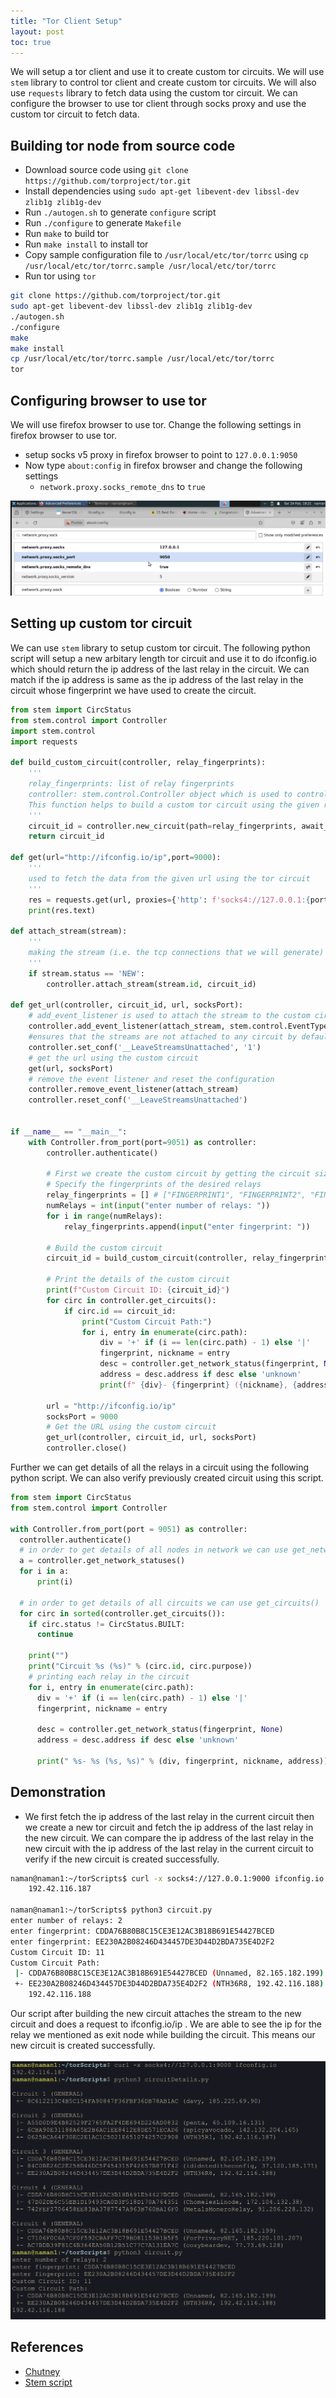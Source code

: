 ```yaml
---
title: "Tor Client Setup"
layout: post
toc: true
---
```


We will setup a tor client and use it to create custom tor circuits. We will use `stem` library to control tor client and create custom tor circuits. We will also use `requests` library to fetch data using the custom tor circuit. We can configure the browser to use tor client through socks proxy and use the custom tor circuit to fetch data.


## Building tor node from source code

- Download source code using `git clone https://github.com/torproject/tor.git`
- Install dependencies using `sudo apt-get libevent-dev libssl-dev zlib1g zlib1g-dev`
- Run `./autogen.sh` to generate `configure` script
- Run `./configure` to generate `Makefile`
- Run `make` to build tor
- Run `make install` to install tor
- Copy sample configuration file to `/usr/local/etc/tor/torrc` using `cp /usr/local/etc/tor/torrc.sample /usr/local/etc/tor/torrc`
- Run tor using `tor`

```bash
git clone https://github.com/torproject/tor.git
sudo apt-get libevent-dev libssl-dev zlib1g zlib1g-dev
./autogen.sh
./configure
make
make install
cp /usr/local/etc/tor/torrc.sample /usr/local/etc/tor/torrc
tor
```

## Configuring browser to use tor
We will use firefox browser to use tor. Change the following settings in firefox browser to use tor.

- setup socks v5 proxy in firefox browser to point to `127.0.0.1:9050`
- Now type `about:config` in firefox browser and change the following settings
	- `network.proxy.socks_remote_dns` to `true`

<!-- image -->
![Tor Browser](./images/image1.png)

## Setting up custom tor circuit

We can use `stem` library to setup custom tor circuit. The following python script will setup a new arbitary length tor circuit and use it to do ifconfig.io which should return the ip address of the last relay in the circuit. We can match if the ip address is same as the ip address of the last relay in the circuit whose fingerprint we have used to create the circuit.

```python
from stem import CircStatus
from stem.control import Controller
import stem.control
import requests

def build_custom_circuit(controller, relay_fingerprints):
	'''
	relay_fingerprints: list of relay fingerprints
	controller: stem.control.Controller object which is used to control tor
	This function helps to build a custom tor circuit using the given relay_fingerprints and then subsequently returns the circuit_id of the newly created circuit to identify the circuit.
	'''
    circuit_id = controller.new_circuit(path=relay_fingerprints, await_build=True)
    return circuit_id

def get(url="http://ifconfig.io/ip",port=9000):
	'''
	used to fetch the data from the given url using the tor circuit
	'''
	res = requests.get(url, proxies={'http': f'socks4://127.0.0.1:{port}'})
	print(res.text)

def attach_stream(stream):
	'''
	making the stream (i.e. the tcp connections that we will generate) to attach to the custom circuit
	'''
	if stream.status == 'NEW':
		controller.attach_stream(stream.id, circuit_id)
	
def get_url(controller, circuit_id, url, socksPort):
	# add_event_listener is used to attach the stream to the custom circuit, thereby whenever any action happens such as new tcp connection, it will be attached to the custom circuit by calling the attach_stream function
	controller.add_event_listener(attach_stream, stem.control.EventType.STREAM)
	#ensures that the streams are not attached to any circuit by default and we can attach them to the custom circuit
	controller.set_conf('__LeaveStreamsUnattached', '1') 
	# get the url using the custom circuit
	get(url, socksPort)
	# remove the event listener and reset the configuration
	controller.remove_event_listener(attach_stream)
	controller.reset_conf('__LeaveStreamsUnattached')
	

if __name__ == "__main__":
	with Controller.from_port(port=9051) as controller:
		controller.authenticate()

		# First we create the custom circuit by getting the circuit size and the fingerprints of the relays
		# Specify the fingerprints of the desired relays
		relay_fingerprints = [] # ["FINGERPRINT1", "FINGERPRINT2", "FINGERPRINT3"]
		numRelays = int(input("enter number of relays: "))
		for i in range(numRelays):
			relay_fingerprints.append(input("enter fingerprint: "))

		# Build the custom circuit
		circuit_id = build_custom_circuit(controller, relay_fingerprints)

		# Print the details of the custom circuit
		print(f"Custom Circuit ID: {circuit_id}")
		for circ in controller.get_circuits():
			if circ.id == circuit_id:
				print("Custom Circuit Path:")
				for i, entry in enumerate(circ.path):
					div = '+' if (i == len(circ.path) - 1) else '|'
					fingerprint, nickname = entry
					desc = controller.get_network_status(fingerprint, None)
					address = desc.address if desc else 'unknown'
					print(f" {div}- {fingerprint} ({nickname}, {address})")

		url = "http://ifconfig.io/ip"
		socksPort = 9000
		# Get the URL using the custom circuit
		get_url(controller, circuit_id, url, socksPort)
		controller.close()

```

Further we can get details of all the relays in a circuit using the following python script. We can also verify previously created circuit using this script.

```python
from stem import CircStatus
from stem.control import Controller

with Controller.from_port(port = 9051) as controller:
  controller.authenticate()
  # in order to get details of all nodes in network we can use get_network_statuses()
  a = controller.get_network_statuses()
  for i in a:
      print(i)

  # in order to get details of all circuits we can use get_circuits()
  for circ in sorted(controller.get_circuits()):
    if circ.status != CircStatus.BUILT:
      continue

    print("")
    print("Circuit %s (%s)" % (circ.id, circ.purpose))
	# printing each relay in the circuit
    for i, entry in enumerate(circ.path):
      div = '+' if (i == len(circ.path) - 1) else '|'
      fingerprint, nickname = entry

      desc = controller.get_network_status(fingerprint, None)
      address = desc.address if desc else 'unknown'

      print(" %s- %s (%s, %s)" % (div, fingerprint, nickname, address))
```

## Demonstration

- We first fetch the ip address of the last relay in the current circuit then we create a new tor circuit and fetch the ip address of the last relay in the new circuit. We can compare the ip address of the last relay in the new circuit with the ip address of the last relay in the current circuit to verify if the new circuit is created successfully.


```bash
naman@naman1:~/torScripts$ curl -x socks4://127.0.0.1:9000 ifconfig.io
    192.42.116.187

naman@naman1:~/torScripts$ python3 circuit.py
enter number of relays: 2
enter fingerprint: CDDA76B80B8C15CE3E12AC3B18B691E54427BCED
enter fingerprint: EE230A2B08246D434457DE3D44D2BDA735E4D2F2
Custom Circuit ID: 11
Custom Circuit Path:
 |- CDDA76B80B8C15CE3E12AC3B18B691E54427BCED (Unnamed, 82.165.182.199)
 +- EE230A2B08246D434457DE3D44D2BDA735E4D2F2 (NTH36R8, 192.42.116.188)
    192.42.116.188
```
Our script after building the new circuit attaches the stream to the new circuit and does a request to ifconfig.io/ip . We are able to see the ip for the relay we mentioned as exit node while building the circuit. This means our new circuit is created successfully.
<br><br>
![demonstration](./images/imageMain.png)


<!-- To use newly created tor circuit in the browser, we can delete the default tor circuit and use the newly created tor circuit. The following python script will delete the default tor circuit and use the newly created tor circuit.

```python
from stem.control import Controller

def close_specific_circuit(controller, circuit_id):
    try:
        controller.close_circuit(circuit_id)
        print(f"Circuit {circuit_id} closed successfully.")
    except Exception as e:
        print("Error:", e)

if __name__ == "__main__":
    circuit_id_to_close = input("Enter the ID of the circuit you want to close: ")
	# From the previous script, we can get the circuit id of existing tor circuit by checking the output of whatIsMyIp 
    with Controller.from_port(port=9051) as controller:
        controller.authenticate()
        close_specific_circuit(controller, circuit_id_to_close)
``` -->




## References
- [Chutney](https://blog.gtank.cc/tor-dev-101/)
- [Stem script](https://tor.stackexchange.com/questions/7049/stem-how-to-get-current-in-use-circuit)
